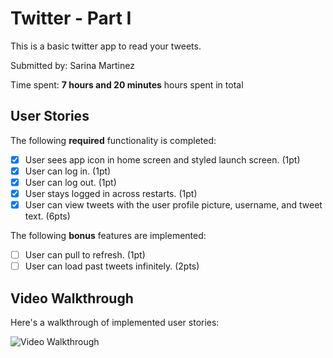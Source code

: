 # Twitter - Part I

This is a basic twitter app to read your tweets.

Submitted by: Sarina Martinez

Time spent: **7 hours and 20 minutes** hours spent in total

## User Stories

The following **required** functionality is completed:

- [x] User sees app icon in home screen and styled launch screen. (1pt)
- [x] User can log in. (1pt)
- [x] User can log out. (1pt)
- [x] User stays logged in across restarts. (1pt)
- [x] User can view tweets with the user profile picture, username, and tweet text. (6pts)

The following **bonus** features are implemented:

- [ ] User can pull to refresh. (1pt)
- [ ] User can load past tweets infinitely. (2pts)

## Video Walkthrough

Here's a walkthrough of implemented user stories:

<img src='https://github.com/Sarina58/Twitter-Sarina-Martinez/blob/main/(Twitter%20Part%201)ezgif.com-gif-maker%20(2).gif' title='Video Walkthrough' width='' alt='Video Walkthrough' />
